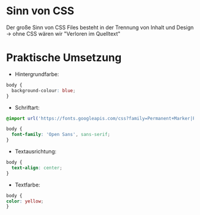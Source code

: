# Sinn von CSS
Der große Sinn von CSS Files besteht in der Trennung von Inhalt und Design  
  -> ohne CSS wären wir "Verloren im Quelltext"
  
# Praktische Umsetzung
- Hintergrundfarbe:
```css
body {  
  background-colour: blue;  
}
```
- Schriftart:
```css
@import url('https://fonts.googleapis.com/css?family=Permanent+Marker|Playfair+Display:900|Open+Sans');

body {  
  font-family: 'Open Sans', sans-serif; 
}
```
- Textausrichtung:
```css
body {
  text-align: center;
}
```
- Textfarbe:
```css
body {
color: yellow;
}
```
